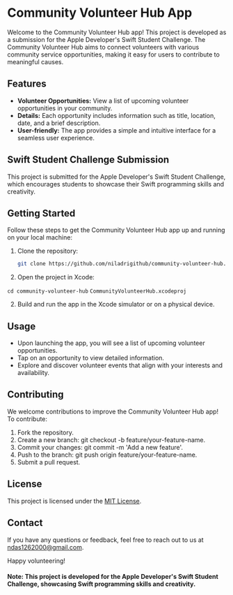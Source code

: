 # Community Volunteer Hub App

Welcome to the Community Volunteer Hub app! This project is developed as a submission for the Apple Developer's Swift Student Challenge. The Community Volunteer Hub aims to connect volunteers with various community service opportunities, making it easy for users to contribute to meaningful causes.

## Features

- **Volunteer Opportunities:** View a list of upcoming volunteer opportunities in your community.
- **Details:** Each opportunity includes information such as title, location, date, and a brief description.
- **User-friendly:** The app provides a simple and intuitive interface for a seamless user experience.

## Swift Student Challenge Submission

This project is submitted for the Apple Developer's Swift Student Challenge, which encourages students to showcase their Swift programming skills and creativity.

## Getting Started

Follow these steps to get the Community Volunteer Hub app up and running on your local machine:

1. Clone the repository:

   ```bash
   git clone https://github.com/niladrigithub/community-volunteer-hub.git

1. Open the project in Xcode:

`cd community-volunteer-hub`
`CommunityVolunteerHub.xcodeproj`

2. Build and run the app in the Xcode simulator or on a physical device.

## Usage
- Upon launching the app, you will see a list of upcoming volunteer opportunities.
- Tap on an opportunity to view detailed information.
- Explore and discover volunteer events that align with your interests and availability.

## Contributing

We welcome contributions to improve the Community Volunteer Hub app! To contribute:

1. Fork the repository.
2. Create a new branch: git checkout -b feature/your-feature-name.
3. Commit your changes: git commit -m 'Add a new feature'.
4. Push to the branch: git push origin feature/your-feature-name.
5. Submit a pull request.

## License

This project is licensed under the [MIT License](https://github.com/niladrigithub/VolunteerHubSwift/blob/main/LICENSE).

## Contact

If you have any questions or feedback, feel free to reach out to us at [ndas1262000@gmail.com](mailto:ndas1262000@gmail.com).

Happy volunteering!

#### Note: This project is developed for the Apple Developer's Swift Student Challenge, showcasing Swift programming skills and creativity.
